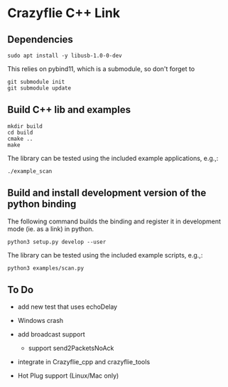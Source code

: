 # Crazyflie C++ Link

## Dependencies

```
sudo apt install -y libusb-1.0-0-dev
```

This relies on pybind11, which is a submodule, so don't forget to

```
git submodule init 
git submodule update
```

## Build C++ lib and examples

```
mkdir build
cd build
cmake ..
make
```

The library can be tested using the included example applications, e.g.,:

```
./example_scan
```

## Build and install development version of the python binding

The following command builds the binding and register it in development mode (ie. as a link) in python.

```
python3 setup.py develop --user
```

The library can be tested using the included example scripts, e.g.,:

```
python3 examples/scan.py
```

## To Do

* add new test that uses echoDelay
* Windows crash

* add broadcast support
  * support send2PacketsNoAck 
* integrate in Crazyflie_cpp and crazyflie_tools
* Hot Plug support (Linux/Mac only)
